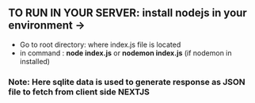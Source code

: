 ## TO RUN IN YOUR SERVER: install nodejs in your environment ->

- Go to root directory: where index.js file is located
- in command : **node index.js** or **nodemon index.js** (if nodemon in installed)

### Note: Here sqlite data is used to generate response as JSON file to fetch from client side NEXTJS
